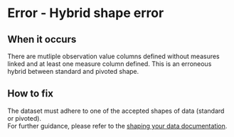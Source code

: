 # Error - Hybrid shape error

## When it occurs

There are mutliple observation value columns defined without measures linked and at least one measure column defined. This is an erroneous hybrid between standard and pivoted shape. 

## How to fix

The dataset must adhere to one of the accepted shapes of data (standard or pivoted).    
For further guidance, please refer to the [shaping your data documentation](https://gss-cogs.github.io/csvcubed-docs/external/guides/shape-data/).
